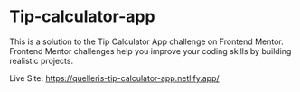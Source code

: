 # Tip-calculator-app

This is a solution to the Tip Calculator App challenge on Frontend Mentor. Frontend Mentor challenges help you improve your coding skills by building realistic projects.

Live Site: https://quelleris-tip-calculator-app.netlify.app/
 
